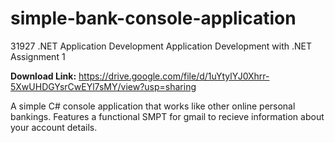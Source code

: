 # simple-bank-console-application
31927 .NET Application Development Application Development with .NET Assignment 1

**Download Link:** https://drive.google.com/file/d/1uYtylYJ0Xhrr-5XwUHDGYsrCwEYl7sMY/view?usp=sharing

A simple C# console application that works like other online personal bankings. Features a functional SMPT for gmail to recieve information about your account details.


